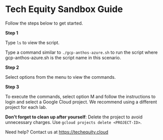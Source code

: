 # Tech Equity Sandbox Guide

Follow the steps below to get started.

**Step 1**

Type `ls` to view the script. 

Type a command similar to `./gcp-anthos-azure.sh` to run the script where gcp-anthos-azure.sh is the script name in this scenario.

**Step 2**

Select options from the menu to view the commands.

**Step 3**

To execute the commands, select option M and follow the instructions to login and select a Google Cloud project. We recommend using a different project for each lab. 

**Don't forget to clean up after yourself**: Delete the project to avoid unnecessary charges. Use `gcloud projects delete <PROJECT-ID>`.

Need help? Contact us at https://techequity.cloud

